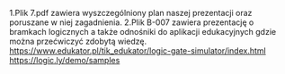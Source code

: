 1.Plik 7.pdf zawiera wyszczególniony plan naszej prezentacji oraz poruszane w niej zagadnienia.
2.Plik B-007 zawiera prezentację o bramkach logicznych a także odnośniki do aplikacji edukacyjnych gdzie można przećwiczyć zdobytą wiedzę.
https://www.edukator.pl/tik_edukator/logic-gate-simulator/index.html
https://logic.ly/demo/samples
